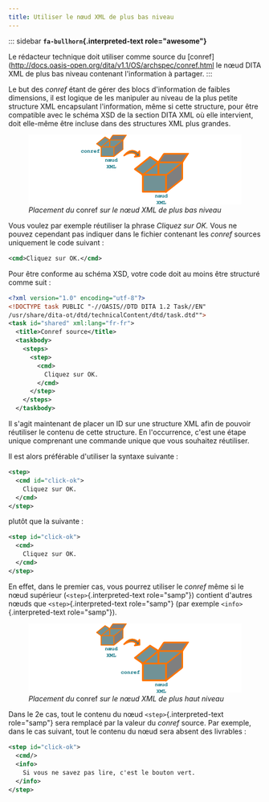 ```yaml
---
title: Utiliser le nœud XML de plus bas niveau
---
```


::: sidebar
**`fa-bullhorn`{.interpreted-text role="awesome"}**

Le rédacteur technique doit utiliser comme source du
\[conref\](<http://docs.oasis-open.org/dita/v1.1/OS/archspec/conref.html>
le nœud DITA XML de plus bas niveau contenant l\'information à partager.
:::

Le but des *conref* étant de gérer des blocs d\'information de faibles
dimensions, il est logique de les manipuler au niveau de la plus petite
structure XML encapsulant l\'information, même si cette structure, pour
être compatible avec le schéma XSD de la section DITA XML où elle
intervient, doit elle-même être incluse dans des structures XML plus
grandes.

<figure>
<img src="graphics/conref-bas-niveau.svg"
alt="graphics/conref-bas-niveau.svg" />
<figcaption><em>Placement du</em> conref <em>sur le nœud XML de plus bas
niveau</em></figcaption>
</figure>

Vous voulez par exemple réutiliser la phrase *Cliquez sur OK.* Vous ne
pouvez cependant pas indiquer dans le fichier contenant les *conref*
sources uniquement le code suivant :

``` xml
<cmd>Cliquez sur OK.</cmd>
```

Pour être conforme au schéma XSD, votre code doit au moins être
structuré comme suit :

``` xml
<?xml version="1.0" encoding="utf-8"?>
<!DOCTYPE task PUBLIC "-//OASIS//DTD DITA 1.2 Task//EN"
/usr/share/dita-ot/dtd/technicalContent/dtd/task.dtd"">
<task id="shared" xml:lang="fr-fr">
  <title>Conref source</title>
  <taskbody>
    <steps>
      <step>
        <cmd>
          Cliquez sur OK.
        </cmd>
      </step>
    </steps>
  </taskbody>
```

Il s\'agit maintenant de placer un ID sur une structure XML afin de
pouvoir réutiliser le contenu de cette structure. En l\'occurrence,
c\'est une étape unique comprenant une commande unique que vous
souhaitez réutiliser.

Il est alors préférable d\'utiliser la syntaxe suivante :

``` xml
<step>
  <cmd id="click-ok">
    Cliquez sur OK.
  </cmd>
</step>
```

plutôt que la suivante :

``` xml
<step id="click-ok">
  <cmd>
    Cliquez sur OK.
  </cmd>
</step>
```

En effet, dans le premier cas, vous pourrez utiliser le *conref* même si
le nœud supérieur (`<step>`{.interpreted-text role="samp"}) contient
d\'autres nœuds que `<step>`{.interpreted-text role="samp"} (par exemple
`<info>`{.interpreted-text role="samp"}).

<figure>
<img src="graphics/conref-haut-niveau.svg"
alt="graphics/conref-haut-niveau.svg" />
<figcaption><em>Placement du</em> conref <em>sur le nœud XML de plus
haut niveau</em></figcaption>
</figure>

Dans le 2e cas, tout le contenu du nœud `<step>`{.interpreted-text
role="samp"} sera remplacé par la valeur du *conref* source. Par
exemple, dans le cas suivant, tout le contenu du nœud sera absent des
livrables :

``` xml
<step id="click-ok">
  <cmd/>
  <info>
    Si vous ne savez pas lire, c'est le bouton vert.
  </info>
</step>
```
